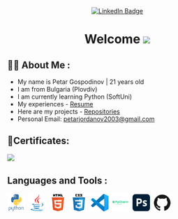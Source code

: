 <div id="header" align="center">
  <div id="badges">
  <a href="https://www.linkedin.com/in/петър-господинов-40bb24246/">
    <img src="https://img.shields.io/badge/LinkedIn-blue?style=for-the-badge&logo=linkedin&logoColor=white" alt="LinkedIn Badge"/>
  </a>
<h1 align="center" >
  Welcome
  <img src="https://media.giphy.com/media/hvRJCLFzcasrR4ia7z/giphy.gif" width="35px"/>
 </h1>
 </div>
</div>


## :man_technologist: About Me :
 - My name is Petar Gospodinov | 21 years old
 - I am from Bulgaria (Plovdiv)
 - I am currently learning Python (SoftUni) 
 - My experiences - [Resume](https://petargospodinov.tiiny.site)
 - Here are my projects - [Repositories](https://github.com/GospodinovPetar?tab=repositories)
 - Personal Email: petarjordanov2003@gmail.com

## 📑Certificates:
 <div>
  <img src="https://media.licdn.com/dms/image/v2/D4E2DAQHN14tEStQBAA/profile-treasury-image-shrink_8192_8192/profile-treasury-image-shrink_8192_8192/0/1729871316630?e=1731754800&v=beta&t=Ado14pyA2fe0O15YEEwhB2k6OsAyTOH7bwigRb0hHsw" width="33%"/>
</div>

## Languages and Tools :
<div>
  <img src="https://github.com/devicons/devicon/blob/master/icons/python/python-original-wordmark.svg" title="Github" alt="GITHUB" width="40" height="40"/>&nbsp;
  <img src="https://github.com/devicons/devicon/blob/master/icons/java/java-original.svg" title="Java" alt="Java" width="40" height="40"/>&nbsp;
  <img src="https://github.com/devicons/devicon/blob/master/icons/html5/html5-original-wordmark.svg" title="HTML" alt="HTML" width="40" height="40"/>&nbsp;
  <img src="https://github.com/devicons/devicon/blob/master/icons/css3/css3-original-wordmark.svg" title="CSS" alt="CSS" width="40" height="40"/>&nbsp;
  <img src="https://github.com/devicons/devicon/blob/master/icons/vscode/vscode-original.svg" title="VSCode" alt="VSCode" width="40" height="40"/>&nbsp;
  <img src="https://github.com/devicons/devicon/blob/master/icons/pycharm/pycharm-plain-wordmark.svg" title="HTML" alt="HTML" width="40" height="40"/>&nbsp;
  <img src="https://github.com/devicons/devicon/blob/master/icons/photoshop/photoshop-plain.svg"  title="Photoshop" alt="PS" width="40" height="40"/>&nbsp;
  <img src="https://github.com/devicons/devicon/blob/master/icons/github/github-original.svg" title="Github" alt="GITHUB" width="40" height="40"/>&nbsp;
</div>
